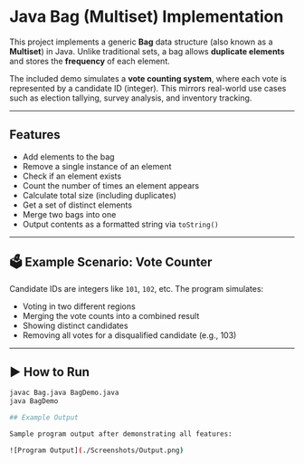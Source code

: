 # Java Bag (Multiset) Implementation

This project implements a generic **Bag** data structure (also known as a **Multiset**) in Java. Unlike traditional sets, a bag allows **duplicate elements** and stores the **frequency** of each element.

The included demo simulates a **vote counting system**, where each vote is represented by a candidate ID (integer). This mirrors real-world use cases such as election tallying, survey analysis, and inventory tracking.

---

##  Features

-  Add elements to the bag
-  Remove a single instance of an element
-  Check if an element exists
-  Count the number of times an element appears
-  Calculate total size (including duplicates)
-  Get a set of distinct elements
-  Merge two bags into one
-  Output contents as a formatted string via `toString()`

---

## 🗳️ Example Scenario: Vote Counter

Candidate IDs are integers like `101`, `102`, etc. The program simulates:

- Voting in two different regions
- Merging the vote counts into a combined result
- Showing distinct candidates
- Removing all votes for a disqualified candidate (e.g., 103)

---

## ▶ How to Run

```bash
javac Bag.java BagDemo.java
java BagDemo

## Example Output

Sample program output after demonstrating all features:

![Program Output](./Screenshots/Output.png)
